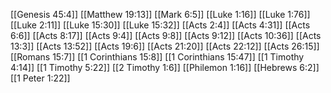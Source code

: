 [[Genesis 45:4]]
[[Matthew 19:13]]
[[Mark 6:5]]
[[Luke 1:16]]
[[Luke 1:76]]
[[Luke 2:11]]
[[Luke 15:30]]
[[Luke 15:32]]
[[Acts 2:4]]
[[Acts 4:31]]
[[Acts 6:6]]
[[Acts 8:17]]
[[Acts 9:4]]
[[Acts 9:8]]
[[Acts 9:12]]
[[Acts 10:36]]
[[Acts 13:3]]
[[Acts 13:52]]
[[Acts 19:6]]
[[Acts 21:20]]
[[Acts 22:12]]
[[Acts 26:15]]
[[Romans 15:7]]
[[1 Corinthians 15:8]]
[[1 Corinthians 15:47]]
[[1 Timothy 4:14]]
[[1 Timothy 5:22]]
[[2 Timothy 1:6]]
[[Philemon 1:16]]
[[Hebrews 6:2]]
[[1 Peter 1:22]]
